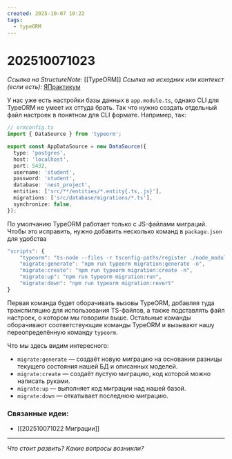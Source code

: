 ```yaml
---
created: 2025-10-07 10:22
tags:
  - typeORM
---
```

# 202510071023
*Ссылка на StructureNote:* [[TypeORM]]
*Ссылка на исходник или контекст (если есть):* [ЯПрактикум](https://practicum.yandex.ru/learn/backend-nodejs/courses/a4214ab0-2146-4152-b90e-651bf4c7ca5e/sprints/564244/topics/104f2765-a9c9-4617-8a5e-f21b675cf9b3/lessons/1a33d1dc-5929-45e0-98a4-01974cd651dc/)

У нас уже есть настройки базы данных в `app.module.ts`, однако CLI для TypeORM не умеет их оттуда брать. Так что нужно создать отдельный файл настроек в понятном для CLI формате. Например, так:
```ts
// ormconfig.ts
import { DataSource } from 'typeorm';

export const AppDataSource = new DataSource({
  type: 'postgres',
  host: 'localhost',
  port: 5432,
  username: 'student',
  password: 'student',
  database: 'nest_project',
  entities: ['src/**/entities/*.entity{.ts,.js}'],
  migrations: ['src/database/migrations/*.ts'],
  synchronize: false,
});
```
По умолчанию TypeORM работает только с JS-файлами миграций. Чтобы это исправить, нужно добавить несколько команд в `package.json` для удобства
```ts
"scripts": {
    "typeorm": "ts-node --files -r tsconfig-paths/register ./node_modules/typeorm/cli.js --dataSource ormconfig.ts",
    "migrate:generate": "npm run typeorm migration:generate -n",
    "migrate:create": "npm run typeorm migration:create -n",
    "migrate:up": "npm run typeorm migration:run",
    "migrate:down": "npm run typeorm migration:revert"
}
```
Первая команда будет оборачивать вызовы TypeORM, добавляя туда транспиляцию для использования TS-файлов, а также подставлять файл настроек, о котором мы говорили выше. Остальные команды оборачивают соответствующие команды TypeORM и вызывают нашу переопределённую команду `typeorm`.

Что мы здесь видим интересного:

- `migrate:generate` — создаёт новую миграцию на основании разницы текущего состояния нашей БД и описанных моделей.
- `migrate:create` — создаёт пустую миграцию, код которой можно написать руками.
- `migrate:up` — выполняет код миграции над нашей базой.
- `migrate:down` — откатывает последнюю миграцию.
### Связанные идеи:
* [[202510071022 Миграции]]
---

*Что стоит развить? Какие вопросы возникли?*